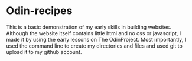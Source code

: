 # Odin-recipes
This is a basic demonstration of my early skills in building websites. Although the website itself contains little html and no css or javascript, I made it by using the early lessons on The OdinProject. Most importantly, I used the command line to create my directories and files and used git to upload it to my github account.
